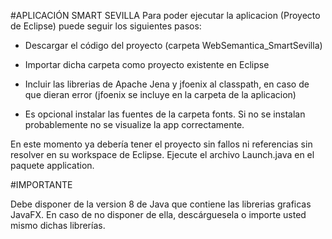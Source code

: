 #APLICACIÓN SMART SEVILLA
Para poder ejecutar la aplicacion (Proyecto de Eclipse) puede seguir los siguientes pasos:

- Descargar el código del proyecto (carpeta WebSemantica_SmartSevilla)
- Importar dicha carpeta como proyecto existente en Eclipse
- Incluir las librerias de Apache Jena y jfoenix al classpath, en caso de que dieran error (jfoenix se incluye en la carpeta de la aplicacion)

- Es opcional instalar las fuentes de la carpeta fonts. Si no se instalan probablemente no se visualize la app correctamente.

En este momento ya debería tener el proyecto sin fallos ni referencias sin resolver en su workspace de Eclipse.
Ejecute el archivo Launch.java en el paquete application.

#IMPORTANTE

Debe disponer de la version 8 de Java que contiene las librerias graficas JavaFX.
En caso de no disponer de ella, descárguesela o importe usted mismo dichas librerías.
